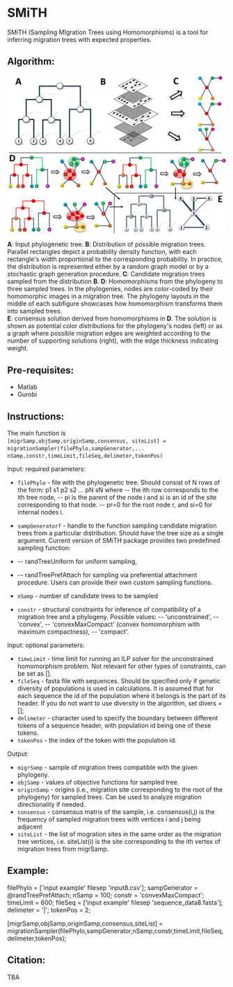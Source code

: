 # SMiTH
SMiTH (Sampling MIgration Trees using Homomorphisms) is a tool for inferring migration trees with expected properties.

## Algorithm:
![alt text](/images/flow.png)

**A**: Input phylogenetic tree. 
**B**: Distribution of possible migration trees. Parallel rectangles depict a probability density function, with each rectangle's width proportional to the corresponding probability. In practice, the distribution is represented either by a random graph model or by a stochastic graph generation procedure. 
**C**: Candidate migration trees sampled from the distribution **B**. 
**D**: Homomorphisms from the phylogeny to three sampled trees. In the phylogenies, nodes are color-coded by their homomorphic images in a migration tree. The phylogeny layouts in the middle of each subfigure showcases how homomorphism transforms them into sampled trees.  
**E**: consensus solution derived from homomorphisms in **D**. The solution is shown as potential color distributions for the phylogeny's nodes (left) or as a graph where possible migration edges are weighted according to the number of supporting solutions (right), with the edge thickness indicating weight.


## Pre-requisites:
   - Matlab
   - Gurobi

## Instructions:

The main function is  
``[migrSamp,objSamp,originSamp,consensus, siteList] = migrationSampler(filePhylo,sampGenerator,...
    nSamp,constr,timeLimit,fileSeq,delimeter,tokenPos)``

Input: required parameters:
- ``filePhylo`` -      file with the phylogenetic tree. Should consist of N rows of the form:
p1 s1
p2 s2
...
pN sN
where
 -- the ith row corresponds to the ith tree node,
 -- pi is the parent of the node i and si is an id of the site corresponding to that node.
 -- pr=0 for the root node r, and si=0 for internal nodes i.

- ``sampGeneratorf`` -  handle to the function sampling candidate migration trees from a particular distribution. Should have the tree size as a single argument. Current version of SMiTH package provides two predefined sampling function:
- -- randTreeUniform for uniform sampling, 
- -- randTreePrefAttach for sampling via preferential attachment procedure.
  Users can provide their own custom sampling functions.
  
- ``nSamp`` -          number of candidate trees to be sampled
- ``constr`` -         structural constraints for inference of compatibility of a migration tree and a phylogeny.
  Possible values:
  -- 'unconstrained',
  -- 'convex',
  -- 'convexMaxCompact' (convex homomorphism with maximum compactness),
  -- 'compact'.

Input: optional parameters:  
- ``timeLimit`` -      time limit for running an ILP solver for the unconstrained homomorphism problem. Not relevant for other types of constraints, can be set as [].
- ``fileSeq`` -       fasta file with sequences. Should be specified only if genetic diversity of populations is used in calculations. It is assumed that for each sequence the id of the population where it belongs is the part of its header. If you do not want to use diversity in the algorithm, set divers = [];
- ``delimeter`` -     character used to specify the boundary between different tokens of a sequence header, with population id being one of these tokens.
- ``tokenPos`` -      the index of the token with the population id.

Output:  
 - ``migrSamp`` -      sample of migration trees compatible with the given phylogeny.
 - ``objSamp`` -       values of objective functions for sampled tree. 
 - ``originSamp`` -    origins (i.e., migration site corresponding to the root of the phylogeny) for sampled trees. Can be used to analyze migration directionality if needed.
 - ``consensus`` -     consensus matrix of the sample, i.e. consensus(i,j) is the frequency of sampled migration trees with vertices i and j being adjacent
 - ``siteList`` -      the list of mogration sites in the same order as the migration tree vertices, i.e. siteList(i) is the site corresponding to the ith vertex of migration trees from migrSamp.

## Example: 
filePhylo = ['input example' filesep 'input8.csv'];
sampGenerator = @randTreePrefAttach;
nSamp = 100;
constr = 'convexMaxCompact'; 
timeLimit = 600;
fileSeq = ['input example' filesep 'sequence_data8.fasta'];
delimeter = '|';
tokenPos = 2;

[migrSamp,objSamp,originSamp,consensus,siteList] = migrationSampler(filePhylo,sampGenerator,nSamp,constr,timeLimit,fileSeq,delimeter,tokenPos);


## Citation:
TBA
